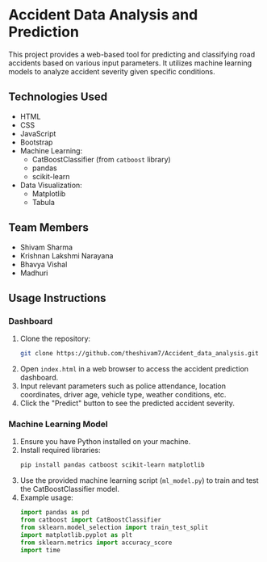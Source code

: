 
# Accident Data Analysis and Prediction

This project provides a web-based tool for predicting and classifying road accidents based on various input parameters. It utilizes machine learning models to analyze accident severity given specific conditions.

## Technologies Used
- HTML
- CSS
- JavaScript
- Bootstrap
- Machine Learning:
  - CatBoostClassifier (from `catboost` library)
  - pandas
  - scikit-learn
- Data Visualization:
  - Matplotlib
  - Tabula

## Team Members
- Shivam Sharma
- Krishnan Lakshmi Narayana
- Bhavya Vishal
- Madhuri

## Usage Instructions

### Dashboard
1. Clone the repository:
   ```bash
   git clone https://github.com/theshivam7/Accident_data_analysis.git
   ```
2. Open `index.html` in a web browser to access the accident prediction dashboard.
3. Input relevant parameters such as police attendance, location coordinates, driver age, vehicle type, weather conditions, etc.
4. Click the "Predict" button to see the predicted accident severity.

### Machine Learning Model
1. Ensure you have Python installed on your machine.
2. Install required libraries:
   ```bash
   pip install pandas catboost scikit-learn matplotlib
   ```
3. Use the provided machine learning script (`ml_model.py`) to train and test the CatBoostClassifier model.
4. Example usage:
   ```python
   import pandas as pd
   from catboost import CatBoostClassifier
   from sklearn.model_selection import train_test_split
   import matplotlib.pyplot as plt
   from sklearn.metrics import accuracy_score
   import time

  
